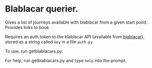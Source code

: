 # Blablacar querier.

Gives a list of journeys available with blablacar from a given start point.
Provides links to book.

Requires an auth token to the blablacar API (available from [blablacar](https://dev.blablacar.com/)), stored as a string called `key` in a file `auth.py`.

To use, run getblablacars.py.

For help, run getblablacars.py and type `help` into the prompt.
